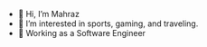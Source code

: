 - 👋 Hi, I’m Mahraz
- 👀 I’m interested in sports, gaming, and traveling.
- 🌱 Working as a Software Engineer
